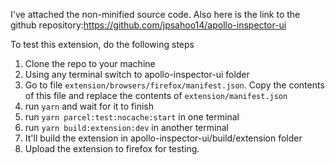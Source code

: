 I've attached the non-minified source code. Also here is the link to the github repository:https://github.com/jpsahoo14/apollo-inspector-ui

To test this extension, do the following steps

1. Clone the repo to your machine
2. Using any terminal switch to apollo-inspector-ui folder
3. Go to file `extension/browsers/firefox/manifest.json`. Copy the contents of this file and replace the contents of `extension/manifest.json`
4. run `yarn` and wait for it to finish
5. run `yarn parcel:test:nocache:start` in one terminal
6. run `yarn build:extension:dev` in another terminal
7. It'll build the extension in apollo-inspector-ui/build/extension folder
8. Upload the extension to firefox for testing.
